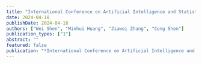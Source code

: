```yaml
---
title: "International Conference on Artificial Intelligence and Statistics"
date: 2024-04-18
publishDate: 2024-04-18
authors: ["Wei Shen", "Minhui Huang", "Jiawei Zhang", "Cong Shen"]
publication_types: ["1"]
abstract: ""
featured: false
publication: "*International Conference on Artificial Intelligence and Statistics, 2024*"
---
```

